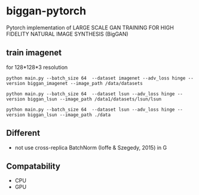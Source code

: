 # biggan-pytorch

Pytorch implementation of LARGE SCALE GAN TRAINING FOR HIGH FIDELITY NATURAL IMAGE SYNTHESIS (BigGAN)

## train imagenet

for 128\*128\*3 resolution

    python main.py --batch_size 64  --dataset imagenet --adv_loss hinge --version biggan_imagenet --image_path /data/datasets

    python main.py --batch_size 64  --dataset lsun --adv_loss hinge --version biggan_lsun --image_path /data1/datasets/lsun/lsun

    python main.py --batch_size 64  --dataset lsun --adv_loss hinge --version biggan_lsun --image_path ./data

## Different

* not use cross-replica BatchNorm (Ioffe & Szegedy, 2015) in G

## Compatability

* CPU 
* GPU





